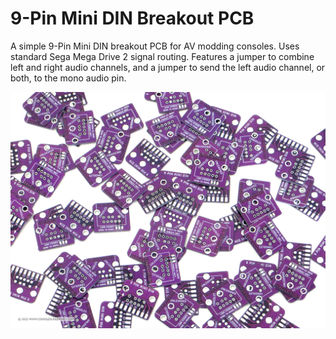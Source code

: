 # 9-Pin Mini DIN Breakout PCB

A simple 9-Pin Mini DIN breakout PCB for AV modding consoles. Uses standard Sega Mega Drive 2 signal routing. Features a jumper to combine left and right audio channels, and a jumper to send the left audio channel, or both, to the mono audio pin.

![My Image](main.jpg)

